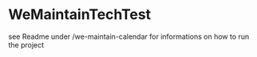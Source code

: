 # WeMaintainTechTest

see Readme under /we-maintain-calendar for informations on how to run the project